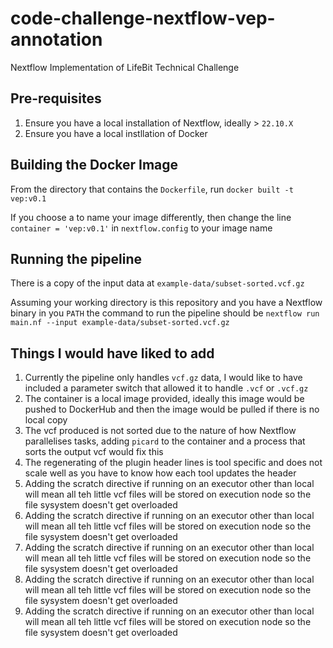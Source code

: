 # code-challenge-nextflow-vep-annotation
Nextflow Implementation of LifeBit Technical Challenge

## Pre-requisites
1. Ensure you have a local installation of Nextflow, ideally > `22.10.X`
2. Ensure you have a local instllation of Docker

## Building the Docker Image
From the directory that contains the `Dockerfile`, run `docker built -t vep:v0.1`

If you choose a to name your image differently, then change the line `container = 'vep:v0.1'` in `nextflow.config` to your image name

## Running the pipeline

There is a copy of the input data at `example-data/subset-sorted.vcf.gz`

Assuming your working directory is this repository and you have a Nextflow binary in you `PATH` the command to run the pipeline should be `nextflow run main.nf --input example-data/subset-sorted.vcf.gz`

## Things I would have liked to add
1. Currently the pipeline only handles `vcf.gz` data, I would like to have included a parameter switch that allowed it to handle `.vcf` or `.vcf.gz`
2. The container is a local image provided, ideally this image would be pushed to DockerHub and then the image would be pulled if there is no local copy
3. The vcf produced is not sorted due to the nature of how Nextflow parallelises tasks, adding `picard` to the container and a process that sorts the output vcf would fix this 
4. The regenerating of the plugin header lines is tool specific and does not scale well as you have to know how each tool updates the header
5. Adding the scratch directive if running on an executor other than local will mean all teh little vcf files will be stored on execution node so the file sysystem doesn't get overloaded
5. Adding the scratch directive if running on an executor other than local will mean all teh little vcf files will be stored on execution node so the file sysystem doesn't get overloaded
5. Adding the scratch directive if running on an executor other than local will mean all teh little vcf files will be stored on execution node so the file sysystem doesn't get overloaded
5. Adding the scratch directive if running on an executor other than local will mean all teh little vcf files will be stored on execution node so the file sysystem doesn't get overloaded
5. Adding the scratch directive if running on an executor other than local will mean all teh little vcf files will be stored on execution node so the file sysystem doesn't get overloaded
